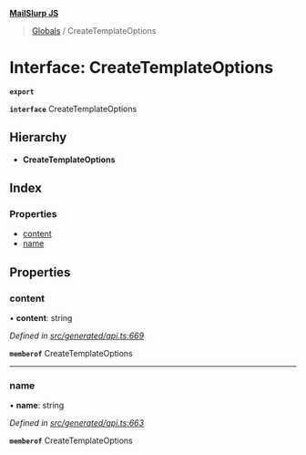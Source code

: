 **[MailSlurp JS](../README.md)**

> [Globals](../README.md) / CreateTemplateOptions

# Interface: CreateTemplateOptions

**`export`** 

**`interface`** CreateTemplateOptions

## Hierarchy

* **CreateTemplateOptions**

## Index

### Properties

* [content](createtemplateoptions.md#content)
* [name](createtemplateoptions.md#name)

## Properties

### content

•  **content**: string

*Defined in [src/generated/api.ts:669](https://github.com/mailslurp/mailslurp-client/blob/359c034/src/generated/api.ts#L669)*

**`memberof`** CreateTemplateOptions

___

### name

•  **name**: string

*Defined in [src/generated/api.ts:663](https://github.com/mailslurp/mailslurp-client/blob/359c034/src/generated/api.ts#L663)*

**`memberof`** CreateTemplateOptions
